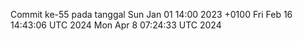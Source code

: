 Commit ke-55 pada tanggal Sun Jan 01 14:00 2023 +0100
Fri Feb 16 14:43:06 UTC 2024
Mon Apr  8 07:24:33 UTC 2024
